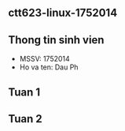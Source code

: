 ## ctt623-linux-1752014
## Thong tin sinh vien
* MSSV: 1752014
* Ho va ten: Dau Ph
## Tuan 1
## Tuan 2
